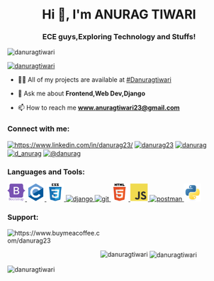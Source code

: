 <h1 align="center">Hi 👋, I'm ANURAG TIWARI</h1>
<h3 align="center">ECE guys,Exploring Technology and Stuffs!</h3>

<p align="left"> <img src="https://komarev.com/ghpvc/?username=danuragtiwari&label=Profile%20views&color=0e75b6&style=flat" alt="danuragtiwari" /> </p>

<p align="left"> <a href="https://github.com/ryo-ma/github-profile-trophy"><img src="https://github-profile-trophy.vercel.app/?username=danuragtiwari" alt="danuragtiwari" /></a> </p>

- 👨‍💻 All of my projects are available at [#Danuragtiwari](#Danuragtiwari)

- 💬 Ask me about **Frontend,Web Dev,Django**

- 📫 How to reach me **www.anuragtiwari23@gmail.com**

<h3 align="left">Connect with me:</h3>
<p align="left">
<a href="https://linkedin.com/in/https://www.linkedin.com/in/danurag23/" target="blank"><img align="center" src="https://raw.githubusercontent.com/rahuldkjain/github-profile-readme-generator/master/src/images/icons/Social/linked-in-alt.svg" alt="https://www.linkedin.com/in/danurag23/" height="30" width="40" /></a>
<a href="https://instagram.com/danurag23" target="blank"><img align="center" src="https://raw.githubusercontent.com/rahuldkjain/github-profile-readme-generator/master/src/images/icons/Social/instagram.svg" alt="danurag23" height="30" width="40" /></a>
<a href="https://www.codechef.com/users/danurag" target="blank"><img align="center" src="https://cdn.jsdelivr.net/npm/simple-icons@3.1.0/icons/codechef.svg" alt="danurag" height="30" width="40" /></a>
<a href="https://codeforces.com/profile/d_anurag" target="blank"><img align="center" src="https://raw.githubusercontent.com/rahuldkjain/github-profile-readme-generator/master/src/images/icons/Social/codeforces.svg" alt="d_anurag" height="30" width="40" /></a>
<a href="https://www.hackerearth.com/@danurag" target="blank"><img align="center" src="https://raw.githubusercontent.com/rahuldkjain/github-profile-readme-generator/master/src/images/icons/Social/hackerearth.svg" alt="@danurag" height="30" width="40" /></a>
</p>

<h3 align="left">Languages and Tools:</h3>
<p align="left"> <a href="https://getbootstrap.com" target="_blank" rel="noreferrer"> <img src="https://raw.githubusercontent.com/devicons/devicon/master/icons/bootstrap/bootstrap-plain-wordmark.svg" alt="bootstrap" width="40" height="40"/> </a> <a href="https://www.cprogramming.com/" target="_blank" rel="noreferrer"> <img src="https://raw.githubusercontent.com/devicons/devicon/master/icons/c/c-original.svg" alt="c" width="40" height="40"/> </a> <a href="https://www.w3schools.com/css/" target="_blank" rel="noreferrer"> <img src="https://raw.githubusercontent.com/devicons/devicon/master/icons/css3/css3-original-wordmark.svg" alt="css3" width="40" height="40"/> </a> <a href="https://www.djangoproject.com/" target="_blank" rel="noreferrer"> <img src="https://cdn.worldvectorlogo.com/logos/django.svg" alt="django" width="40" height="40"/> </a> <a href="https://git-scm.com/" target="_blank" rel="noreferrer"> <img src="https://www.vectorlogo.zone/logos/git-scm/git-scm-icon.svg" alt="git" width="40" height="40"/> </a> <a href="https://www.w3.org/html/" target="_blank" rel="noreferrer"> <img src="https://raw.githubusercontent.com/devicons/devicon/master/icons/html5/html5-original-wordmark.svg" alt="html5" width="40" height="40"/> </a> <a href="https://developer.mozilla.org/en-US/docs/Web/JavaScript" target="_blank" rel="noreferrer"> <img src="https://raw.githubusercontent.com/devicons/devicon/master/icons/javascript/javascript-original.svg" alt="javascript" width="40" height="40"/> </a> <a href="https://postman.com" target="_blank" rel="noreferrer"> <img src="https://www.vectorlogo.zone/logos/getpostman/getpostman-icon.svg" alt="postman" width="40" height="40"/> </a> <a href="https://www.python.org" target="_blank" rel="noreferrer"> <img src="https://raw.githubusercontent.com/devicons/devicon/master/icons/python/python-original.svg" alt="python" width="40" height="40"/> </a> </p>

<h3 align="left">Support:</h3>
<p><a href="https://www.buymeacoffee.com/https://www.buymeacoffee.com/danurag23"> <img align="left" src="https://cdn.buymeacoffee.com/buttons/v2/default-yellow.png" height="50" width="210" alt="https://www.buymeacoffee.com/danurag23" /></a></p><br><br>

<p><img align="left" src="https://github-readme-stats.vercel.app/api/top-langs?username=danuragtiwari&show_icons=true&locale=en&layout=compact" alt="danuragtiwari" /></p>

<p>&nbsp;<img align="center" src="https://github-readme-stats.vercel.app/api?username=danuragtiwari&show_icons=true&locale=en" alt="danuragtiwari" /></p>

<p><img align="center" src="https://github-readme-streak-stats.herokuapp.com/?user=danuragtiwari&" alt="danuragtiwari" /></p>

